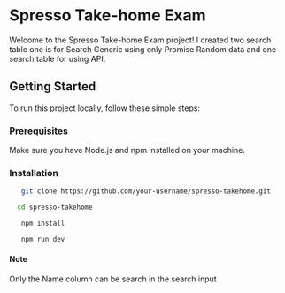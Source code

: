 # Spresso Take-home Exam

Welcome to the Spresso Take-home Exam project! I created two search table one is for Search Generic using only Promise Random data and one search table for using API.

## Getting Started

To run this project locally, follow these simple steps:

### Prerequisites

Make sure you have Node.js and npm installed on your machine.

### Installation

```bash
   git clone https://github.com/your-username/spresso-takehome.git
```
```bash
  cd spresso-takehome
```
```bash
   npm install
```
```bash
   npm run dev
```

#### Note
Only the Name column can be search in the search input